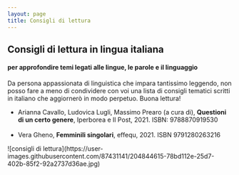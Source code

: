 ```yaml
---
layout: page
title: Consigli di lettura
---
```

## Consigli di lettura in lingua italiana
#### per approfondire temi legati alle lingue, le parole e il linguaggio
<p>
Da persona appassionata di linguistica che impara tantissimo leggendo, non posso fare a meno di condividere con voi una lista di consigli tematici scritti in italiano che aggiornerò in modo perpetuo. Buona lettura!
</p>
<ul>
  <li>Arianna Cavallo, Ludovica Lugli, Massimo Prearo (a cura di), <b>Questioni di un certo genere</b>, Iperborea e Il Post, 2021. ISBN: 9788870919530</li>
  <br>
  <li>Vera Gheno, <b>Femminili singolari</b>, effequ, 2021. ISBN 9791280263216</li>
</ul>
![consigli di lettura](https://user-images.githubusercontent.com/87431141/204844615-78bd112e-25d7-402b-85f2-92a2737d36ae.jpg)
